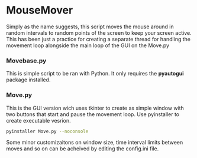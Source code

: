 # MouseMover

Simply as the name suggests, this script moves the mouse around in random intervals to random points of the screen to keep your screen active.  
This has been just a practice for creating a separate thread for handling the movement loop alongside the main loop of the GUI on the Move.py


### Movebase.py
This is simple script to be ran with Python. It only requires the __pyautogui__ package installed.

### Move.py
This is the GUI version wich uses tkinter to create as simple window with two buttons that start and pause the movement loop. Use pyinstaller to create executable vesrion. 
```sh
pyinstaller Move.py --noconsole
```

Some minor customizaitons on window size, time interval limits between moves and so on can be acheived by editing the config.ini file. 

